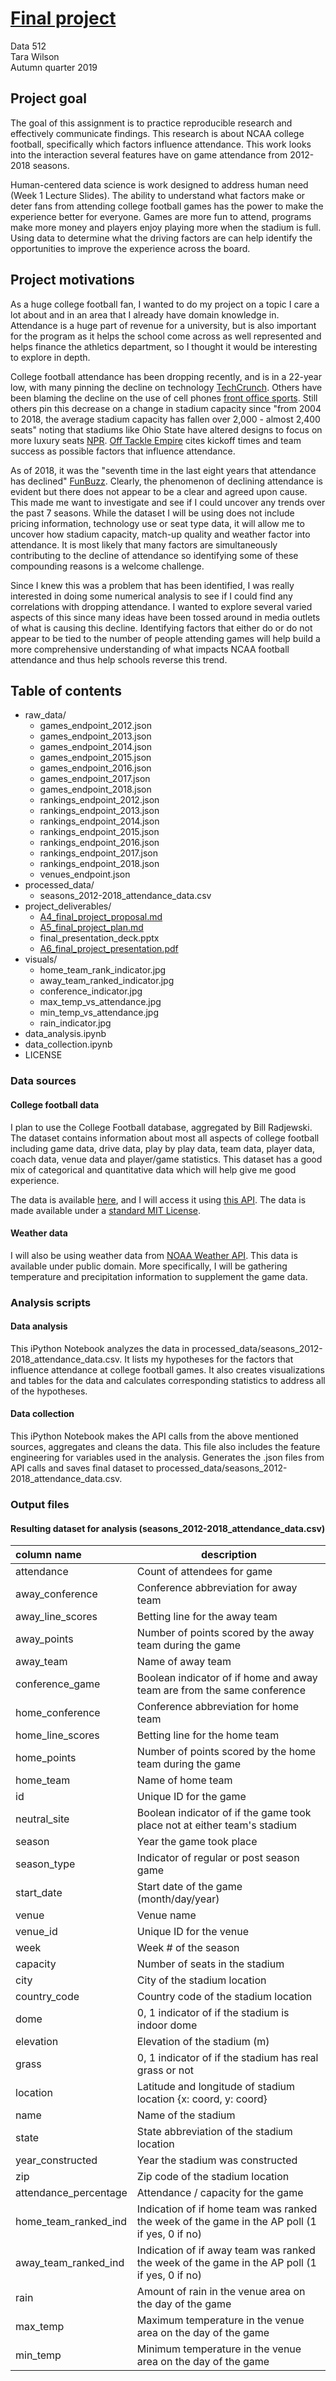 # [Final project](https://wiki.communitydata.science/Human_Centered_Data_Science_(Fall_2019)/Assignments#A7:_Final_project_report)

Data 512  
Tara Wilson  
Autumn quarter 2019  

## Project goal

The goal of this assignment is to practice reproducible research and effectively communicate findings.
This research is about NCAA college football, specifically which factors influence attendance. This 
work looks into the interaction several features have on game attendance from 2012-2018 seasons.

Human-centered data science is work designed to address human need (Week 1 Lecture Slides). The 
ability to understand what factors make or deter fans from attending college football games has 
the power to make the experience better for everyone. Games are more fun to attend, programs make 
more money and players enjoy playing more when the stadium is full. Using data to determine what 
the driving factors are can help identify the opportunities to improve the experience across the 
board.

## Project motivations

As a huge college football fan, I wanted to do my project on a topic I care a lot about and 
in an area that I already have domain knowledge in. Attendance is a huge part of revenue 
for a university, but is also important for the program as it helps the school come across 
as well represented and helps finance the athletics department, so I thought it would be 
interesting to explore in depth.  

College football attendance has been dropping recently, and is in a 22-year low, with many 
pinning the decline on technology 
[TechCrunch](https://techcrunch.com/2019/09/08/as-college-football-attendance-slumps-new-ways-to-ticket-may-hold-an-answer/). 
Others have been blaming the decline on the use of cell phones 
[front office sports](https://frntofficesport.com/college-football-attendance/). Still others pin 
this decrease on a change in stadium capacity since "from 2004 to 2018, the average stadium 
capacity has fallen over 2,000 - almost 2,400 seats" noting that stadiums like Ohio State have 
altered designs to focus on more luxury seats [NPR](https://www.npr.org/2019/08/24/753962604/attendance-drops-for-college-football). 
[Off Tackle Empire](https://www.offtackleempire.com/2019/7/24/20707199/millennials-terrible-phones-pat-fitzgerald-college-football-attendance-decline-big-ten-media-days) 
cites kickoff times and team success as possible factors that influence attendance. 

As of 2018, it was the "seventh time in the last eight years that attendance has declined" 
[FunBuzz](https://fanbuzz.com/college-football/cfb-attendance-2019/). Clearly, the phenomenon 
of declining attendance is evident but there does not appear to be a clear and agreed upon cause. 
This made me want to investigate and see if I could uncover any trends over the past 7 seasons. 
While the dataset I will be using does not include pricing information, technology use or seat 
type data, it will allow me to uncover how stadium capacity, match-up quality and weather factor 
into attendance. It is most likely that many factors are simultaneously contributing to the 
decline of attendance so identifying some of these compounding reasons is a welcome challenge. 

Since I knew this was a problem that has been identified, I was really interested in doing some 
numerical analysis to see if I could find any correlations with dropping attendance. I wanted to 
explore several varied aspects of this since many ideas have been tossed around in media outlets 
of what is causing this decline. Identifying factors that either do or do not appear to be tied 
to the number of people attending games will help build a more comprehensive understanding of 
what impacts NCAA football attendance and thus help schools reverse this trend.

## Table of contents

* raw_data/
    * games_endpoint_2012.json
    * games_endpoint_2013.json
    * games_endpoint_2014.json
    * games_endpoint_2015.json
    * games_endpoint_2016.json
    * games_endpoint_2017.json
    * games_endpoint_2018.json
    * rankings_endpoint_2012.json
    * rankings_endpoint_2013.json
    * rankings_endpoint_2014.json
    * rankings_endpoint_2015.json
    * rankings_endpoint_2016.json
    * rankings_endpoint_2017.json
    * rankings_endpoint_2018.json
    * venues_endpoint.json
* processed_data/
    * seasons_2012-2018_attendance_data.csv
* project_deliverables/
    * [A4_final_project_proposal.md](https://wiki.communitydata.science/Human_Centered_Data_Science_(Fall_2019)/Assignments#A4:_Final_project_proposal)
    * [A5_final_project_plan.md](https://wiki.communitydata.science/Human_Centered_Data_Science_(Fall_2019)/Assignments#A5:_Final_project_plan)
    * final_presentation_deck.pptx
    * [A6_final_project_presentation.pdf](https://wiki.communitydata.science/Human_Centered_Data_Science_(Fall_2019)/Assignments#A6:_Final_project_presentation)
* visuals/
    * home_team_rank_indicator.jpg
    * away_team_ranked_indicator.jpg
    * conference_indicator.jpg
    * max_temp_vs_attendance.jpg
    * min_temp_vs_attendance.jpg
    * rain_indicator.jpg
* data_analysis.ipynb
* data_collection.ipynb
* LICENSE

### Data sources

#### College football data

I plan to use the College Football database, aggregated by Bill Radjewski. The dataset contains 
information about most all aspects of college football including game data, drive data, play by 
play data, team data, player data, coach data, venue data and player/game statistics. This 
dataset has a good mix of categorical and quantitative data which will help give me good 
experience. 

The data is available [here](https://github.com/BlueSCar/cfb-database), and I will access it 
using [this API](https://api.collegefootballdata.com/api/docs/?url=/api-docs.json#/). The data 
is made available under a [standard MIT License](https://github.com/BlueSCar/cfb-database/blob/master/LICENSE).

#### Weather data 

I will also be using weather data from [NOAA Weather API](https://www.noaa.gov/weather). 
This data is available under public domain. More specifically, I will be gathering temperature 
and precipitation information to supplement the game data.

### Analysis scripts

#### Data analysis

This iPython Notebook analyzes the data in processed_data/seasons_2012-2018_attendance_data.csv.
It lists my hypotheses for the factors that influence attendance at college football games. 
It also creates visualizations and tables for the data and calculates corresponding statistics to 
address all of the hypotheses.

#### Data collection

This iPython Notebook makes the API calls from the above mentioned sources, aggregates and cleans the data. 
This file also includes the feature engineering for variables used in the analysis. Generates the .json
files from API calls and saves final dataset to processed_data/seasons_2012-2018_attendance_data.csv.

### Output files

#### Resulting dataset for analysis (seasons_2012-2018_attendance_data.csv)

|   column name        |   description  |
|:---------------------|----------------|
|attendance            |Count of attendees for game |
|away_conference       |Conference abbreviation for away team |
|away_line_scores      |Betting line for the away team |
|away_points           |Number of points scored by the away team during the game |
|away_team             |Name of away team |
|conference_game       |Boolean indicator of if home and away team are from the same conference |
|home_conference       |Conference abbreviation for home team |
|home_line_scores      |Betting line for the home team |
|home_points           |Number of points scored by the home team during the game |
|home_team             |Name of home team |
|id                    |Unique ID for the game |
|neutral_site          |Boolean indicator of if the game took place not at either team's stadium |
|season                |Year the game took place |
|season_type           |Indicator of regular or post season game |
|start_date            |Start date of the game (month/day/year) |
|venue                 |Venue name |
|venue_id              |Unique ID for the venue |
|week                  |Week # of the season |
|capacity              |Number of seats in the stadium |
|city                  |City of the stadium location |
|country_code          |Country code of the stadium location |
|dome                  |0, 1 indicator of if the stadium is indoor dome |
|elevation             |Elevation of the stadium (m) |
|grass                 |0, 1 indicator of if the stadium has real grass or not |
|location              |Latitude and longitude of stadium location {x: coord, y: coord} |
|name                  |Name of the stadium |
|state                 |State abbreviation of the stadium location |
|year_constructed      |Year the stadium was constructed |
|zip                   |Zip code of the stadium location|
|attendance_percentage |Attendance / capacity for the game |
|home_team_ranked_ind  |Indication of if home team was ranked the week of the game in the AP poll (1 if yes, 0 if no) |
|away_team_ranked_ind  |Indication of if away team was ranked the week of the game in the AP poll (1 if yes, 0 if no) |
|rain                  |Amount of rain in the venue area on the day of the game |
|max_temp              |Maximum temperature in the venue area on the day of the game |
|min_temp              |Minimum temperature in the venue area on the day of the game |
